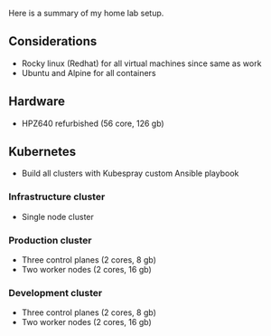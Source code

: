 Here is a summary of my home lab setup.

## Considerations

- Rocky linux (Redhat) for all virtual machines since same as work
- Ubuntu and Alpine for all containers

## Hardware

- HPZ640 refurbished (56 core, 126 gb)

## Kubernetes

- Build all clusters with Kubespray custom Ansible playbook

### Infrastructure cluster

- Single node cluster

### Production cluster

- Three control planes (2 cores, 8 gb)
- Two worker nodes (2 cores, 16 gb)

### Development cluster

- Three control planes (2 cores, 8 gb)
- Two worker nodes (2 cores, 16 gb)
